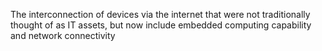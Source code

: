 The interconnection of devices via the internet that were not traditionally thought of as IT assets, but now include embedded computing capability and network connectivity